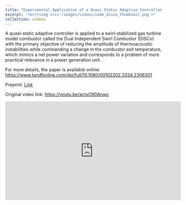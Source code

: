 ```yaml
---
title: "Experimental Application of a Quasi Static Adaptive Controller to a Dual Independent Swirl Combustor"
excerpt: "<br/><img src='/images/videos/comb_disco_thumbnail.png'>"
collection: videos
---
```


A quasi-static adaptive controller is applied to a swirl-stabilized gas turbine model combustor called the Dual Independent Swirl Combustor (DISCo) with the primary objective of reducing the amplitude of thermoacoustic instabilities while commanding a change in the combustor exit temperature, which mimics a net power variation and corresponds to a problem of more practical relevance in a power generation unit.

For more details, the paper is available online: <a href = "https://www.tandfonline.com/doi/full/10.1080/00102202.2024.2306301"> https://www.tandfonline.com/doi/full/10.1080/00102202.2024.2306301 </a>

Preprint: <a href = "https://dsbaero.engin.umich.edu/wp-content/uploads/sites/441/2024/04/Experimental-Application-of-a-Quasi-Static-Adaptive-Controller-to-a-Dual-Independent-Swirl-Combustor.pdf"> Link </a>

Original video link: <a href = "https://youtu.be/actxO9DAnwc"> https://youtu.be/actxO9DAnwc </a>

<iframe width="560" height="315" 
    src="https://www.youtube.com/embed/actxO9DAnwc?si=gVGVGuu8adDZtcC7" 
    title="YouTube video player" 
    frameborder="0" 
    allow="accelerometer; autoplay; clipboard-write; encrypted-media; gyroscope; picture-in-picture; web-share" 
    referrerpolicy="strict-origin-when-cross-origin" 
    allowfullscreen>
</iframe>
